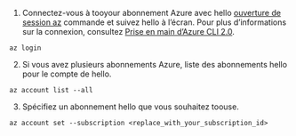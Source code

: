 1. Connectez-vous à tooyour abonnement Azure avec hello [ouverture de session az](/cli/azure/#login) commande et suivez hello à l’écran. Pour plus d’informations sur la connexion, consultez [Prise en main d’Azure CLI 2.0](/cli/azure/get-started-with-azure-cli).

  ```azurecli
  az login
  ```
2. Si vous avez plusieurs abonnements Azure, liste des abonnements hello pour le compte de hello.

  ```azurecli
  az account list --all
  ```
3. Spécifiez un abonnement hello que vous souhaitez toouse.

  ```azurecli
  az account set --subscription <replace_with_your_subscription_id>
  ```
